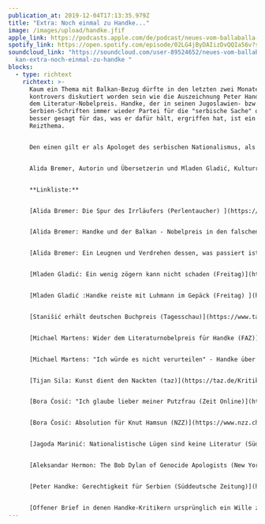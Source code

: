 ```yaml
---
publication_at: 2019-12-04T17:13:35.979Z
title: "Extra: Noch einmal zu Handke..."
image: /images/upload/handke.jfif
apple_link: https://podcasts.apple.com/de/podcast/neues-vom-ballaballa-balkan-extra-noch-einmal-zu-handke/id1170436903?i=1000458699647
spotify_link: https://open.spotify.com/episode/02LG4jByDAIizDvQQIa56v?si=38b2b544402c4b75
soundcloud_link: "https://soundcloud.com/user-89524652/neues-vom-ballaballa-bal\
  kan-extra-noch-einmal-zu-handke "
blocks:
  - type: richtext
    richtext: >-
      Kaum ein Thema mit Balkan-Bezug dürfte in den letzten zwei Monate derart
      kontrovers diskutiert worden sein wie die Auszeichnung Peter Handkes mit
      dem Literatur-Nobelpreis. Handke, der in seinen Jugoslawien- bzw.
      Serbien-Schriften immer wieder Partei für die "serbische Sache" oder
      besser gesagt für das, was er dafür hält, ergriffen hat, ist ein
      Reizthema.


      Den einen gilt er als Apologet des serbischen Nationalismus, als Verharmloser des Völkermordes von Srebrenica und als Milošević-Fanboy. Die anderen verteidigen sein Recht auf einen "anderen Blickwinkel" auf die Geschehnisse im ehemaligen Jugoslawien, betonen seine literarischen Qualitäten und unterstellen seinen Kritikern sogar einen Hang zum "Totalitarismus". In dieser Extra-Ausgabe von "Neues vom Ballaballa-Balkan" diskutieren wir die Causa Handke. Und damit nicht alle die gleiche Meinung vertreten, haben sich Krsto und Danijel zwei kompetente GesprächspartnerInnen zugeschaltet:


      Alida Bremer, Autorin und Übersetzerin und Mladen Gladić, Kulturredakteur bei der Wochenzeitung "der Freitag"


      **Linkliste:**


      [Alida Bremer: Die Spur des Irrläufers (Perlentaucher) ](https://www.perlentaucher.de/essay/peter-handke-und-seine-relativierung-von-srebrenica-in-einer-extremistischen-postille.html)


      [Alida Bremer: Handke und der Balkan - Nobelpreis in den falschen Händen (Deutsche Welle)](https://www.dw.com/de/handke-und-der-balkan-nobelpreis-in-den-falschen-h%C3%A4nden/a-50794184)


      [Alida Bremer: Ein Leugnen und Verdrehen dessen, was passiert ist. (Deutschlandfunk Kultur) ](https://www.deutschlandfunkkultur.de/diskussion-um-nobelpreistraeger-peter-handke-ein-leugnen.1013.de.html?dram:article_id=461917)


      [Mladen Gladić: Ein wenig zögern kann nicht schaden (Freitag)](https://www.freitag.de/autoren/mladen-gladic/ein-wenig-zoegern-kann-nicht-schaden)


      [Mladen Gladić :Handke reiste mit Luhmann im Gepäck (Freitag) ](https://www.freitag.de/autoren/mladen-gladic/im-offenen)


      [Stanišić erhält deutschen Buchpreis (Tagesschau)](https://www.tagesschau.de/inland/buchpreis-113.html)


      [Michael Martens: Wider dem Literaturnobelpreis für Handke (FAZ)](https://www.faz.net/aktuell/politik/ausland/wider-den-literaturnobelpreis-fuer-peter-handke-16431005.html)


      [Michael Martens: "Ich würde es nicht verurteilen" - Handke über Srebrenica (FAZ)](https://www.faz.net/aktuell/politik/ausland/schriftsteller-peter-handke-zum-massaker-von-srebrenica-16449622.html)


      [Tijan Sila: Kunst dient den Nackten (taz)](https://taz.de/Kritik-an-Nobelpreis-fuer-Peter-Handke/!5631663/)


      [Bora Ćosić: "Ich glaube lieber meiner Putzfrau (Zeit Online)](https://www.zeit.de/2019/49/serbien-debatte-peter-handke-gerechtigkeit-historische-tatsachen)


      [Bora Ćosić: Absolution für Knut Hamsun (NZZ)](https://www.nzz.ch/meinung/absolution-fuer-hamsun-bora-osi-ueber-handkes-nobelpreis-ld.1514863)


      [Jagoda Marinić: Nationalistische Lügen sind keine Literatur (Süddeutsche Zeitung)](https://www.sueddeutsche.de/kultur/handke-1.4661842)


      [Aleksandar Hermon: The Bob Dylan of Genocide Apologists (New York Times)](https://www.nytimes.com/2019/10/15/opinion/peter-handke-nobel-bosnia-genocide.html)


      [Peter Handke: Gerechtigkeit für Serbien (Süddeutsche Zeitung)](https://www.sueddeutsche.de/kultur/peter-handke-gerechtigkeit-fuer-serbien-reisereportage-reisebericht-1.4647433)


      [Offener Brief in denen Handke-Kritikern ursprünglich ein Wille zum Totalitarismus vorgeworfen wurde ](https://www.ots.at/presseaussendung/OTS_20191114_OTS0164/peter-handke-und-der-literatur-nobelpreis)
---
```

